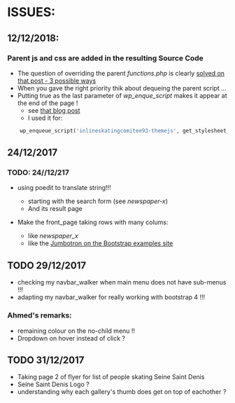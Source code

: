 # ISSUES:

## 12/12/2018:

### Parent js and css are added in the resulting Source Code

* The question of overriding the parent _functions.php_ is clearly [solved on that post - 3 possible ways](https://code.tutsplus.com/tutorials/a-guide-to-overriding-parent-theme-functions-in-your-child-theme--cms-22623)
* When you gave the right priority thik about dequeing the parent script ...
* Putting true as the last parameter of _wp_enque_script_ makes it appear at the end of the page !
  * see [that blog post](http://www.wpbeginner.com/wp-tutorials/how-to-properly-add-javascripts-and-styles-in-wordpress/)
  * I used it for:
```php
    wp_enqueue_script('inlineskatingcomitee93-themejs', get_stylesheet_directory_uri() . '/inc/assets/js/theme-script.js', array('inlineskatingcomitee93-bootstrapjs'), 1.0, true );
```

## 24/12/2017

### TODO: 24//12/217

* using poedit to translate string!!!
  * starting with the search form (see _newspaper-x_)
  * And its result page

* Make the front_page taking rows with many colums:
  * like _newspaper_x_
  * like the [Jumbotron on the Bootstrap examples site](https://getbootstrap.com/docs/4.0/examples/jumbotron/)
  
## TODO 29/12/2017

* checking my navbar_walker when main menu does not have sub-menus !!!
* adapting my navbar_walker for really working with bootstrap 4 !!! 

### Ahmed's remarks:

* remaining colour on the no-child menu !!
* Dropdown on hover instead of click ?

## TODO 31/12/2017

* Taking page 2 of flyer for list of people skating Seine Saint Denis
* Seine Saint Denis Logo ?
* understanding why each gallery's thumb does get on top of eachother ?
